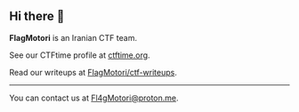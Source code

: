 ## Hi there 👋


**FlagMotori** is an Iranian CTF team.

See our CTFtime profile at [ctftime.org](https://ctftime.org/team/222060).

Read our writeups at  [FlagMotori/ctf-writeups](https://github.com/FlagMotori/ctf-writeups).

<!--
Follow us at [twitter acc].
-->

---
You can contact us at Fl4gMotori@proton.me.
